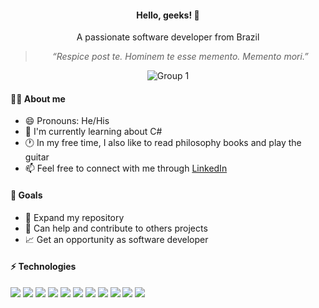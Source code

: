 <div align="center">

<h4>Hello, geeks! 👋</h4>

<p>A passionate software developer from Brazil</p>

>*“Respice post te. Hominem te esse memento. Memento mori.”*

![Group 1](https://user-images.githubusercontent.com/81364355/185987316-4fcb8951-cf82-461c-9828-b42c018dbf1c.png)
</div>

#### 👨‍💻 About me

- 😄 Pronouns: He/His 
- 🌱 I'm currently learning about C# 
- 🕐 In my free time, I also like to read philosophy books and play the guitar
- 📫 Feel free to connect with me through [LinkedIn](https://www.linkedin.com/in/wilsonsdr/)


#### 🎯 Goals 

- 📂 Expand my repository
- 🤝 Can help and contribute to others projects
- 📈 Get an opportunity as software developer

#### ⚡ Technologies

<div>
 <img src="https://img.shields.io/badge/HTML5-E34F26?style=for-the-badge&logo=html5&logoColor=white">
 <img src="https://img.shields.io/badge/CSS3-1572B6?style=for-the-badge&logo=css3&logoColor=white">
 <img src="https://img.shields.io/badge/Bootstrap-563D7C?style=for-the-badge&logo=bootstrap&logoColor=white">
 <img src="https://img.shields.io/badge/Sass-CC6699?style=for-the-badge&logo=sass&logoColor=white">
 <img src="https://img.shields.io/badge/Tailwind_CSS-38B2AC?style=for-the-badge&logo=tailwind-css&logoColor=white">
 <img src="https://img.shields.io/badge/JavaScript-323330?style=for-the-badge&logo=javascript&logoColor=F7DF1E">
 <img src="https://img.shields.io/badge/React-20232A?style=for-the-badge&logo=react&logoColor=61DAFB">
 <img src="https://img.shields.io/badge/TypeScript-007ACC?style=for-the-badge&logo=typescript&logoColor=white">
 <img src="https://img.shields.io/badge/.NET-512BD4?style=for-the-badge&logo=dotnet&logoColor=white">
 <img src="https://img.shields.io/badge/MySQL-005C84?style=for-the-badge&logo=mysql&logoColor=white">
 <img src="https://img.shields.io/badge/MongoDB-4EA94B?style=for-the-badge&logo=mongodb&logoColor=white">
</div>
